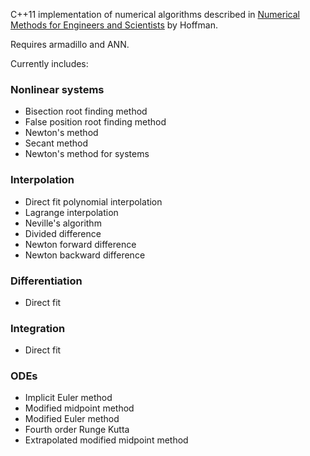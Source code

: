 C++11 implementation of numerical algorithms described in [Numerical Methods for
Engineers and Scientists](http://www.amazon.com/Numerical-Methods-Engineers-Scientists-Edition/dp/0824704436) by Hoffman.

Requires armadillo and ANN.

Currently includes:

### Nonlinear systems
  * Bisection root finding method
  * False position root finding method
  * Newton's method
  * Secant method
  * Newton's method for systems

### Interpolation
  * Direct fit polynomial interpolation
  * Lagrange interpolation
  * Neville's algorithm
  * Divided difference
  * Newton forward difference
  * Newton backward difference

### Differentiation
  * Direct fit

### Integration
  * Direct fit

### ODEs
  * Implicit Euler method
  * Modified midpoint method
  * Modified Euler method
  * Fourth order Runge Kutta
  * Extrapolated modified midpoint method